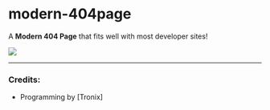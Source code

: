 # modern-404page

A **Modern 404 Page** that fits well with most developer sites!

![](https://cdn.discordapp.com/attachments/851650166473097217/876590711993151608/749ec6861d89b0044e70eccf2f98e60b.png)

---

### Credits:
- Programming by [Tronix]

